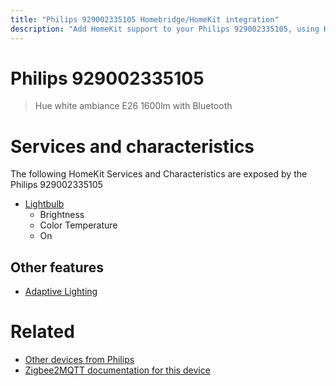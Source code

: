 ```yaml
---
title: "Philips 929002335105 Homebridge/HomeKit integration"
description: "Add HomeKit support to your Philips 929002335105, using Homebridge, Zigbee2MQTT and homebridge-z2m."
---
```

<!---
This file has been GENERATED using src/docgen/docgen.ts
DO NOT EDIT THIS FILE MANUALLY!
-->
# Philips 929002335105
> Hue white ambiance E26 1600lm with Bluetooth


# Services and characteristics
The following HomeKit Services and Characteristics are exposed by
the Philips 929002335105

* [Lightbulb](../../light.md)
  * Brightness
  * Color Temperature
  * On

## Other features
* [Adaptive Lighting](../../light.md)

# Related
* [Other devices from Philips](../index.md#philips)
* [Zigbee2MQTT documentation for this device](https://www.zigbee2mqtt.io/devices/929002335105.html)